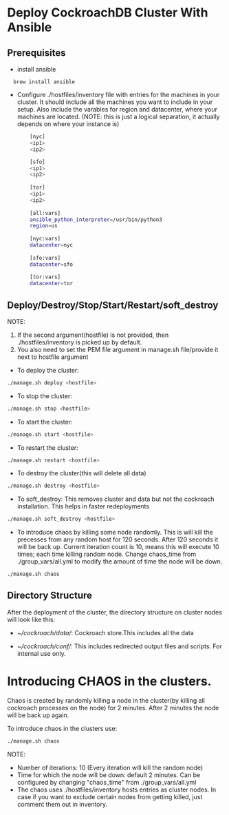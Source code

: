 # Deploy CockroachDB Cluster With Ansible 

## Prerequisites
- install ansible
```shell
  brew install ansible
```

- Configure ./hostfiles/inventory file with entries for the machines in your cluster. It should include all the machines you want to include in your setup.
  Also include the varables for region and datacenter, where your machines are located. (NOTE: this is just a logical separation, it actually depends on where your instance is)
    ```bash
        [nyc]
        <ip1>
        <ip2>
  
        [sfo]
        <ip1>
        <ip2>
        
        [tor]
        <ip1>
        <ip2>
        
        [all:vars]
        ansible_python_interpreter=/usr/bin/python3
        region=us
        
        [nyc:vars]
        datacenter=nyc
        
        [sfo:vars]
        datacenter=sfo
        
        [tor:vars]
        datacenter=tor
    ```   

## Deploy/Destroy/Stop/Start/Restart/soft_destroy
NOTE: 
1. If the second argument(hostfile) is not provided, then ./hostfiles/inventory is picked up by default.
2. You also need to set the PEM file argument in manage.sh file/provide it next to hostfile argument

- To deploy the cluster:
```bash
./manage.sh deploy <hostfile>
```


- To stop the cluster: 
```bash
./manage.sh stop <hostfile>
```    
- To start the cluster:
```bash
./manage.sh start <hostfile>
```
- To restart the cluster:
```bash
./manage.sh restart <hostfile>
```
- To destroy the cluster(this will delete all data)
```bash
./manage.sh destroy <hostfile> 
``` 
- To soft_destroy: This removes cluster and data but not the cockroach installation.
This helps in faster redeployments
```bash
./manage.sh soft_destroy <hostfile> 
``` 

- To introduce chaos by killing some node randomly. This is will kill the precesses from any random host for 120 seconds. After 120 seconds it will be back up. 
Current iteration count is 10, means this will execute 10 times; each time killing random node.
Change chaos_time from ./group_vars/all.yml to modify the amount of time the node will be down.
```bash
./manage.sh chaos
```

## Directory Structure

After the deployment of the cluster, the directory structure on cluster nodes will look like this:

- *~/cockroach/data/*: Cockroach store.This includes all the data 

- *~/cockroach/conf/*: This includes redirected output files and scripts. For internal use only.

# Introducing CHAOS in the clusters.
Chaos is created by randomly killing a node in the cluster(by killing all cockroach processes on the node) for 2 minutes.
After 2 minutes the node will be back up again.

To introduce chaos in the clusters use:
```bash
./manage.sh chaos
```

NOTE:
- Number of iterations: 10 (Every iteration will kill the random node)
- Time for which the node will be down: default 2 minutes. Can be configured by changing "chaos_time" from ./group_vars/all.yml
- The chaos uses ./hostfiles/inventory hosts entries as cluster nodes. In case if you want to exclude certain nodes from getting killed, just comment them out in inventory.  







 